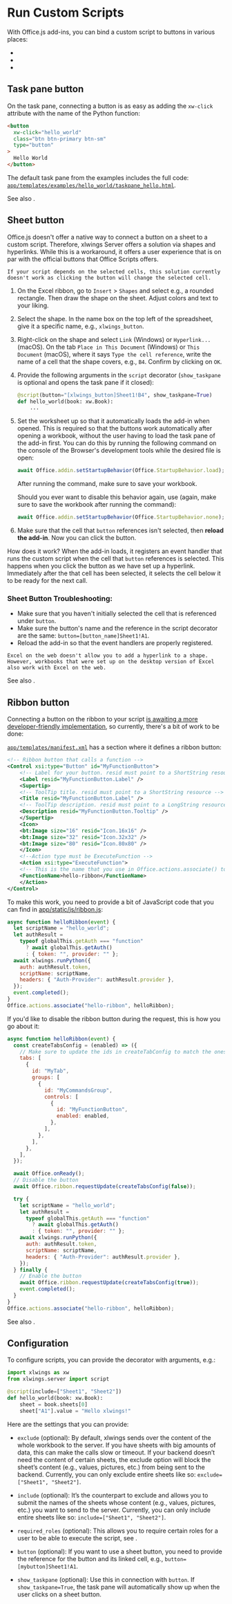 # Run Custom Scripts

With Office.js add-ins, you can bind a custom script to buttons in various places:

- [](#task-pane-button)
- [](#sheet-button)
- [](#ribbon-button)

## Task pane button

On the task pane, connecting a button is as easy as adding the `xw-click` attribute with the name of the Python function:

```html
<button
  xw-click="hello_world"
  class="btn btn-primary btn-sm"
  type="button"
>
  Hello World
</button>
```

The default task pane from the examples includes the full code: [`app/templates/examples/hello_world/taskpane_hello.html`](https://github.com/xlwings/xlwings-server/blob/main/app/templates/examples/hello_world/taskpane_hello.html).

See also [](#configuration).

## Sheet button

Office.js doesn't offer a native way to connect a button on a sheet to a custom script. Therefore, xlwings Server offers a solution via shapes and hyperlinks. While this is a workaround, it offers a user experience that is on par with the official buttons that Office Scripts offers.

```{warning}
If your script depends on the selected cells, this solution currently doesn't work as clicking the button will change the selected cell.
```

1. On the Excel ribbon, go to `Insert` > `Shapes` and select e.g., a rounded rectangle. Then draw the shape on the sheet. Adjust colors and text to your liking.
2. Select the shape. In the name box on the top left of the spreadsheet, give it a specific name, e.g., `xlwings_button`.
3. Right-click on the shape and select `Link` (Windows) or `Hyperlink...` (macOS). On the tab `Place in This Document` (Windows) or `This Document` (macOS), where it says `Type the cell reference`, write the name of a cell that the shape covers, e.g., `B4`. Confirm by clicking on `OK`.
4. Provide the following arguments in the `script` decorator (`show_taskpane` is optional and opens the task pane if it closed):

   ```python
   @script(button="[xlwings_button]Sheet1!B4", show_taskpane=True)
   def hello_world(book: xw.Book):
       ...
   ```

5. Set the worksheet up so that it automatically loads the add-in when opened. This is required so that the buttons work automatically after opening a workbook, without the user having to load the task pane of the add-in first. You can do this by running the following command on the console of the Browser's development tools while the desired file is open:

   ```js
   await Office.addin.setStartupBehavior(Office.StartupBehavior.load);
   ```

   After running the command, make sure to save your workbook.

   Should you ever want to disable this behavior again, use (again, make sure to save the workbook after running the command):

   ```js
   await Office.addin.setStartupBehavior(Office.StartupBehavior.none);
   ```

6. Make sure that the cell that `button` references isn't selected, then **reload the add-in**. Now you can click the button.

How does it work? When the add-in loads, it registers an event handler that runs the custom script when the cell that `button` references is selected. This happens when you click the button as we have set up a hyperlink. Immediately after the that cell has been selected, it selects the cell below it to be ready for the next call.

### Sheet Button Troubleshooting:

- Make sure that you haven't initially selected the cell that is referenced under `button`.
- Make sure the button's name and the reference in the script decorator are the same: `button=[button_name]Sheet1!A1`.
- Reload the add-in so that the event handlers are properly registered.

```{note}
Excel on the web doesn't allow you to add a hyperlink to a shape. However, workbooks that were set up on the desktop version of Excel also work with Excel on the web.
```

See also [](#configuration).

## Ribbon button

Connecting a button on the ribbon to your script [is awaiting a more developer-friendly implementation](https://github.com/xlwings/xlwings-server/issues/102), so currently, there's a bit of work to be done:

[`app/templates/manifest.xml`](https://github.com/xlwings/xlwings-server/blob/main/app/templates/manifest.xml) has a section where it defines a ribbon button:

```xml
<!-- Ribbon button that calls a function -->
<Control xsi:type="Button" id="MyFunctionButton">
    <!-- Label for your button. resid must point to a ShortString resource -->
    <Label resid="MyFunctionButton.Label" />
    <Supertip>
    <!-- ToolTip title. resid must point to a ShortString resource -->
    <Title resid="MyFunctionButton.Label" />
    <!-- ToolTip description. resid must point to a LongString resource -->
    <Description resid="MyFunctionButton.Tooltip" />
    </Supertip>
    <Icon>
    <bt:Image size="16" resid="Icon.16x16" />
    <bt:Image size="32" resid="Icon.32x32" />
    <bt:Image size="80" resid="Icon.80x80" />
    </Icon>
    <!--Action type must be ExecuteFunction -->
    <Action xsi:type="ExecuteFunction">
    <!-- This is the name that you use in Office.actions.associate() to connect it to a function -->
    <FunctionName>hello-ribbon</FunctionName>
    </Action>
</Control>
```

To make this work, you need to provide a bit of JavaScript code that you can find in [app/static/js/ribbon.js](https://github.com/xlwings/xlwings-server/blob/main/app/static/js/ribbon.js):

```js
async function helloRibbon(event) {
  let scriptName = "hello_world";
  let authResult =
    typeof globalThis.getAuth === "function"
      ? await globalThis.getAuth()
      : { token: "", provider: "" };
  await xlwings.runPython({
    auth: authResult.token,
    scriptName: scriptName,
    headers: { "Auth-Provider": authResult.provider },
  });
  event.completed();
}
Office.actions.associate("hello-ribbon", helloRibbon);
```

If you'd like to disable the ribbon button during the request, this is how you go about it:

```js
async function helloRibbon(event) {
  const createTabsConfig = (enabled) => ({
    // Make sure to update the ids in createTabConfig to match the ones used in manifest.xml
    tabs: [
      {
        id: "MyTab",
        groups: [
          {
            id: "MyCommandsGroup",
            controls: [
              {
                id: "MyFunctionButton",
                enabled: enabled,
              },
            ],
          },
        ],
      },
    ],
  });

  await Office.onReady();
  // Disable the button
  await Office.ribbon.requestUpdate(createTabsConfig(false));

  try {
    let scriptName = "hello_world";
    let authResult =
      typeof globalThis.getAuth === "function"
        ? await globalThis.getAuth()
        : { token: "", provider: "" };
    await xlwings.runPython({
      auth: authResult.token,
      scriptName: scriptName,
      headers: { "Auth-Provider": authResult.provider },
    });
  } finally {
    // Enable the button
    await Office.ribbon.requestUpdate(createTabsConfig(true));
    event.completed();
  }
}
Office.actions.associate("hello-ribbon", helloRibbon);
```

See also [](#configuration).

## Configuration

To configure scripts, you can provide the decorator with arguments, e.g.:

```python
import xlwings as xw
from xlwings.server import script

@script(include=["Sheet1", "Sheet2"])
def hello_world(book: xw.Book):
    sheet = book.sheets[0]
    sheet["A1"].value = "Hello xlwings!"
```

Here are the settings that you can provide:

- `exclude` (optional): By default, xlwings sends over the content of the whole workbook to the server. If you have sheets with big amounts of data, this can make the calls slow or timeout. If your backend doesn’t need the content of certain sheets, the exclude option will block the sheet’s content (e.g., values, pictures, etc.) from being sent to the backend. Currently, you can only exclude entire sheets like so: `exclude=["Sheet1", "Sheet2"]`.

- `include` (optional): It’s the counterpart to exclude and allows you to submit the names of the sheets whose content (e.g., values, pictures, etc.) you want to send to the server. Currently, you can only include entire sheets like so: `include=["Sheet1", "Sheet2"]`.

- `required_roles` (optional): This allows you to require certain roles for a user to be able to execute the script, see [](authorization.md).

- `button` (optional): If you want to use a sheet button, you need to provide the reference for the button and its linked cell, e.g., `button=[mybutton]Sheet1!A1`.

- `show_taskpane` (optional): Use this in connection with `button`. If `show_taskpane=True`, the task pane will automatically show up when the user clicks on a sheet button.
